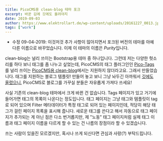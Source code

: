 ```yaml
---
title: PicoCMS용 clean-blog 테마 포크
excerpt: 바꾼 김에 깃에도 올려야지
date: 2019-09-03
author: https://www.elektrollart.de/wp-content/uploads/20161227_0013.jpg
tags: ["work"]
---
```



* 수정 09-04-2019: 이것저것 추가 사항이 많아지면서 포크된 버전의 테마를 아예 다른 이름으로 바꾸었습니다. 이제 이 테마의 이름은 *Purity*입니다.

clean-blog는 널리 쓰이는 Bootstrap용 테마 중 하나입니다. 그런데 저는 다양한 헛소리를 하다 보니 태그를 좀 나누고 싶었는데, PicoCMS의 태그 플러그인인 [Pico-Tags](https://github.com/PontusHorn/Pico-Tags)를 널리 쓰이는 [PicoCMS용 clean-blog](https://github.com/BesrourMS/clean-blog)에서는 지원하지 않더라고요. 그래서 만들었습니다. 태그를 지원하는 블로그 템플릿! 만들어 놓고 보니 그냥 놔두긴 아까워서 [깃에도 올렸으니](https://github.com/Heartade/purity), PicoCMS로 블로그를 가꾸실 분들은 자유롭게 가져다 쓰세요!


사실 기존의 clean-blog 테마에서 크게 바뀐 건 없습니다. Tags 페이지가 있고 거기에 들어가면 태그의 목록이 나온다는 정도입니다. 태그 페이지는 그냥 태그와 템플릿이 tag로 되어 있으며 Filter 메타데이터가 특정 태그로 되어 있는 페이지인데, 적당히 해당 태그가 걸린 페이지 목록을 표시해 줍니다. 새로운 태그를 쓴다고 해서 자동으로 태그 페이지가 추가되는 게 아닌 점은 다소 번거롭지만, 제 "노동" 태그 페이지처럼 실제 태그 이름과 태그 페이지 이름을 다르게 할 수 있는 건 나름의 장점이라 할 수 있겠습니다.


쓰는 사람이 있을진 모르겠지만, 혹시나 쓰게 되신다면 관심과 사랑(?) 부탁드립니다.